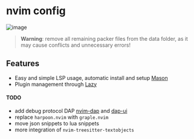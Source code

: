 # nvim config

![image](https://user-images.githubusercontent.com/45210978/233858627-e067a2a4-4b18-4a2e-b079-6fd26ada45ea.png)

> **Warning**: remove all remaining packer files from the data folder, as it may cause conflicts and unnecessary errors!

## Features

- Easy and simple LSP usage, automatic install and setup [Mason](https://github.com/williamboman/mason.nvimhttps://github.com/williamboman/mason.nvim)
- Plugin management through [Lazy](https://github.com/folke/lazy.nvimhttps://github.com/folke/lazy.nvim)

#### TODO

- add debug protocol DAP [nvim-dap](https://github.com/mfussenegger/nvim-dap)
  and [dap-ui](https://github.com/rcarriga/nvim-dap-ui)
- replace `harpoon.nvim` with `graple.nvim`
- move json snippets to lua snippets
- more integration of `nvim-treesitter-textobjects`
